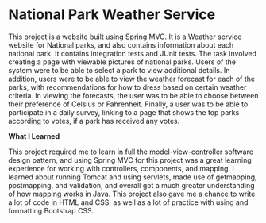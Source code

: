 # National Park Weather Service

This project is a website built using Spring MVC. It is a Weather service website for National parks, and also contains information about each national park. It contains integration tests and JUnit tests. The task involved creating a page with viewable pictures of national parks. Users of the system were to be able to select a park to view additional details. In addition, users were to be able to view the weather forecast for each of the parks, with recommendations for how to dress based on certain weather criteria. In viewing the forecasts, the user was to be able to choose between their preference of Celsius or Fahrenheit. Finally, a user was to be able to participate in a daily survey, linking to a page that shows the top parks according to votes, if a park has received any votes.

**What I Learned**

This project required me to learn in full the model-view-controller software design pattern, and using Spring MVC for this project was a great learning experience for working with controllers, components, and mapping. I learned about running Tomcat and using servlets, made use of getmapping, postmapping, and validation, and overall got a much greater understanding of how mapping works in Java. This project also gave me a chance to write a lot of code in HTML and CSS, as well as a lot of practice with using and formatting Bootstrap CSS.
